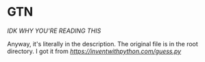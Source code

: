 # GTN

*IDK WHY YOU'RE READING THIS*

Anyway, it's literally in the description. The original file is in the root directory. I got it from *https://inventwithpython.com/guess.py*
